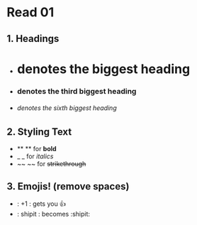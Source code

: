 # Read 01
## 1. Headings
   - # denotes the biggest heading
   - ### denotes the third biggest heading
   - ###### denotes the sixth biggest heading

## 2. Styling Text
   - ** ** for **bold**
   - _ _ for *italics*
   - ~~ ~~ for ~~strikethrough~~
      
## 3. Emojis! (remove spaces)
   - : +1 : gets you :+1:
   - : shipit : becomes :shipit:
